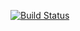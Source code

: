 [![Build Status](https://travis-ci.com/Fischer-L/value-investment.svg?branch=master)](https://travis-ci.com/Fischer-L/value-investment)
